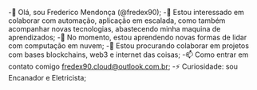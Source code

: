 -👋 Olá, sou Frederico Mendonça (@fredex90);
-👀 Estou interessado em colaborar com automação, aplicação em escalada, como também acompanhar novas tecnologias, abastecendo minha maquina de aprendizados;
-🌱 No momento, estou aprendendo novas formas de lidar com computação em nuvem;
-💞️ Estou procurando colaborar em projetos com bases blockchains, web3 e internet das coisas;
-📫 Como entrar em contato comigo fredex90.cloud@outlook.com.br;
-⚡ Curiosidade: sou Encanador e Eletricista;

<!---
fredex90-dev/fredex90-dev is a ✨ special ✨ repository because its `README.md` (this file) appears on your GitHub profile.
You can click the Preview link to take a look at your changes.
--->
